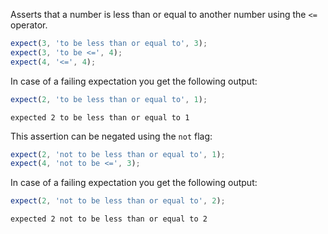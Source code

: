 Asserts that a number is less than or equal to another number using
the `<=` operator.


<!-- evaluate -->
```javascript
expect(3, 'to be less than or equal to', 3);
expect(3, 'to be <=', 4);
expect(4, '<=', 4);
```
<!-- /evaluate -->

In case of a failing expectation you get the following output:

<!-- evaluate -->
```javascript
expect(2, 'to be less than or equal to', 1);
```

```
expected 2 to be less than or equal to 1
```
<!-- /evaluate -->

This assertion can be negated using the `not` flag:

<!-- evaluate -->
```javascript
expect(2, 'not to be less than or equal to', 1);
expect(4, 'not to be <=', 3);
```
<!-- /evaluate -->

In case of a failing expectation you get the following output:

<!-- evaluate -->
```javascript
expect(2, 'not to be less than or equal to', 2);
```

```
expected 2 not to be less than or equal to 2
```
<!-- /evaluate -->
